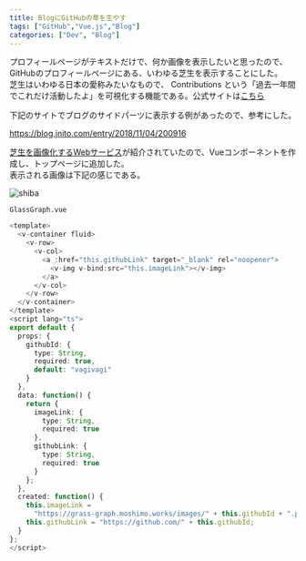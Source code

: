 ```yaml
---
title: BlogにGitHubの草を生やす
tags: ["GitHub","Vue.js","Blog"]
categories: ["Dev", "Blog"]
---
```


プロフィールページがテキストだけで、何か画像を表示したいと思ったので、GitHubのプロフィールページにある、いわゆる芝生を表示することにした。  
芝生はいわゆる日本の愛称みたいなもので、 Contributions という「過去一年間でこれだけ活動したよ」を可視化する機能である。公式サイトは[こちら](https://help.github.com/ja/github/setting-up-and-managing-your-github-profile/viewing-contributions-on-your-profile)  

下記のサイトでブログのサイドパーツに表示する例があったので、参考にした。

https://blog.jnito.com/entry/2018/11/04/200916

[芝生を画像化するWebサービス](https://grass-graph.moshimo.works/)が紹介されていたので、Vueコンポーネントを作成し、トップページに追加した。  
表示される画像は下記の感じである。  

![shiba](https://grass-graph.moshimo.works/images/vagivagi.png)

`GlassGraph.vue`
``` typescript
<template>
  <v-container fluid>
    <v-row>
      <v-col>
        <a :href="this.githubLink" target="_blank" rel="noopener">
          <v-img v-bind:src="this.imageLink"></v-img>
        </a>
      </v-col>
    </v-row>
  </v-container>
</template>
<script lang="ts">
export default {
  props: {
    githubId: {
      type: String,
      required: true,
      default: "vagivagi"
    }
  },
  data: function() {
    return {
      imageLink: {
        type: String,
        required: true
      },
      githubLink: {
        type: String,
        required: true
      }
    };
  },
  created: function() {
    this.imageLink =
      "https://grass-graph.moshimo.works/images/" + this.githubId + ".png";
    this.githubLink = "https://github.com/" + this.githubId;
  }
};
</script>
```
